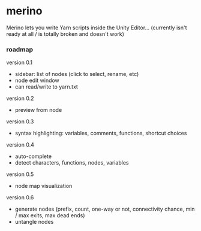 # merino
Merino lets you write Yarn scripts inside the Unity Editor... (currently isn't ready at all / is totally broken and doesn't work)

### roadmap

version 0.1
- sidebar: list of nodes (click to select, rename, etc)
- node edit window
- can read/write to yarn.txt

version 0.2
- preview from node

version 0.3
- syntax highlighting: variables, comments, functions, shortcut choices

version 0.4
- auto-complete
- detect characters, functions, nodes, variables

version 0.5
- node map visualization

version 0.6
- generate nodes (prefix, count, one-way or not, connectivity chance, min / max exits, max dead ends)
- untangle nodes
